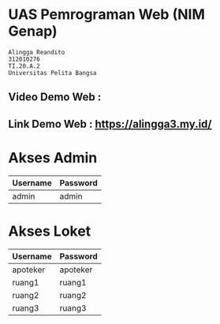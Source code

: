 # UAS Pemrograman Web (NIM Genap)

```
Alingga Reandito
312010276
TI.20.A.2
Universitas Pelita Bangsa
```

## Video Demo Web : 

## Link Demo Web : https://alingga3.my.id/

# Akses Admin
| Username | Password |
| ------ | ------ |
| admin | admin |

# Akses Loket
| Username | Password |
| ------ | ------ |
| apoteker | apoteker |
| ruang1 | ruang1 |
| ruang2 | ruang2 |
| ruang3 | ruang3 |
